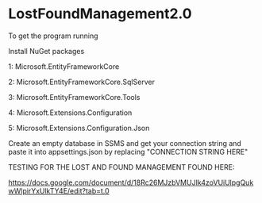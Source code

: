 # LostFoundManagement2.0
To get the program running


Install NuGet packages

1: Microsoft.EntityFrameworkCore

2: Microsoft.EntityFrameworkCore.SqlServer

3: Microsoft.EntityFrameworkCore.Tools

4: Microsoft.Extensions.Configuration

5: Microsoft.Extensions.Configuration.Json


Create an empty database in SSMS and get your connection string and paste it into appsettings.json by replacing "CONNECTION STRING HERE"


TESTING FOR THE LOST AND FOUND MANAGEMENT FOUND HERE:

https://docs.google.com/document/d/18Rc26MJzbVMUJIk4zoVUiUlpgQukwWlpirYxUlkTY4E/edit?tab=t.0
